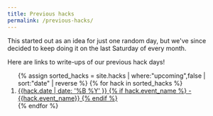 ```yaml
---
title: Previous hacks
permalink: /previous-hacks/
---
```


This started out as an idea for just one random day, but we've since decided to keep doing it on the last Saturday of every month.

Here are links to write-ups of our previous hack days!

<ol class="past-events">
  {% assign sorted_hacks = site.hacks | where:"upcoming",false | sort:"date" | reverse %}
  {% for hack in sorted_hacks %}
    <li>
      <a href="{{ hack.url }}">
        {{hack.date | date: '%B %Y' }}
        {% if hack.event_name %}
        - {{hack.event_name}}
        {% endif %}
      </a>
    </li>
  {% endfor %}
</ol>